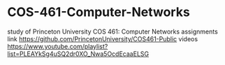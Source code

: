 # COS-461-Computer-Networks

study of Princeton University COS 461: Computer Networks
assignments link https://github.com/PrincetonUniversity/COS461-Public
videos https://www.youtube.com/playlist?list=PLEAYkSg4uSQ2dr0XO_Nwa5OcdEcaaELSG
